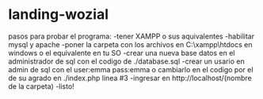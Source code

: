 # landing-wozial
pasos para probar el programa:
-tener XAMPP o sus aquivalentes
-habilitar mysql y apache
-poner la carpeta con los archivos en C:\xampp\htdocs en windows o el equivalente en tu SO
-crear una nueva base datos en el administrador de sql con el codigo de ./database.sql
-crear un usario en admin de sql con el user:emma pass:emma o cambiarlo en el codigo por el de su agrado en ./index.php linea #3
-ingresar en http://localhost/(nombre de la carpeta)
-listo!
